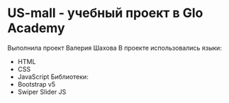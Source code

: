 # US-mall - учебный проект в Glo Academy
Выполнила проект Валерия Шахова 
В проекте использовались языки:
- HTML
- CSS
- JavaScript
Библиотеки:
- Bootstrap v5
- Swiper Slider JS
